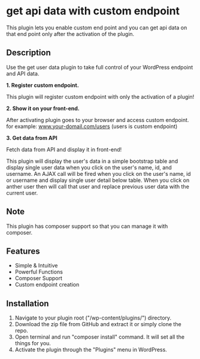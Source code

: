 # get api data with custom endpoint
This plugin lets you enable custom end point and you can get api data on that end point only after the activation of the plugin.
 
## Description

Use the get user data plugin to take full control of your WordPress endpoint and API data.

**1. Register custom endpoint.**

This plugin will register custom endpoint with only the activation of a plugin!

**2. Show it on your front-end.**

After activating plugin goes to your browser and access custom endpoint. for example: www.your-domail.com/users (users is custom endpoint)

**3. Get data from API**

Fetch data from API and display it in front-end!

This plugin will display the user's data in a simple bootstrap table and display single user data when you click on the user's name, id, and username. An AJAX call will be fired when you click on the user's name, id or username and display single user detail below table. When you click on anther user then will call that user and replace previous user data with the current user.

## Note 
This plugin has composer support so that you can manage it with composer.

## Features
* Simple & Intuitive
* Powerful Functions
* Composer Support
* Custom endpoint creation

## Installation

1. Navigate to your plugin root ("/wp-content/plugins/") directory.
2. Download the zip file from GitHub and extract it or simply clone the repo.
3. Open terminal and run "composer install" command. It will set all the things for you.
4. Activate the plugin through the "Plugins" menu in WordPress.
